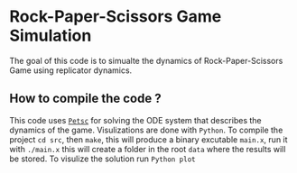 # Rock-Paper-Scissors Game Simulation 

The goal of this code is to simualte the dynamics of Rock-Paper-Scissors Game using replicator dynamics. 

## How to compile the code ? 

This code uses [`Petsc`](https://petsc.org/release/install/) for solving the ODE system that describes the dynamics of the game. Visulizations are done with `Python`. To compile the project `cd src`, then `make`, this will produce a binary excutable `main.x`, run it with `./main.x` this will create a folder in the root `data` where the results will be stored. To visulize the solution run `Python plot` 